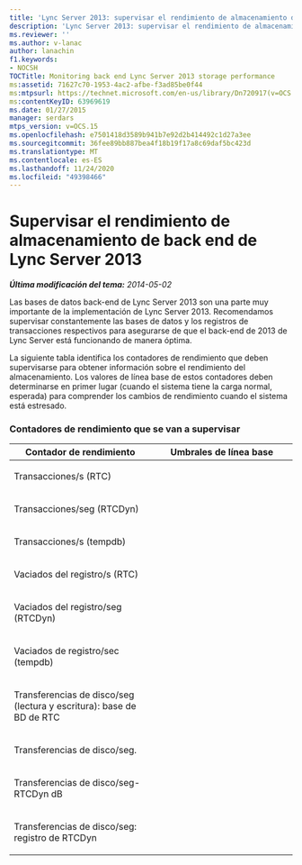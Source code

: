 ```yaml
---
title: 'Lync Server 2013: supervisar el rendimiento de almacenamiento de back end de Lync Server'
description: 'Lync Server 2013: supervisar el rendimiento de almacenamiento de back end de Lync Server.'
ms.reviewer: ''
ms.author: v-lanac
author: lanachin
f1.keywords:
- NOCSH
TOCTitle: Monitoring back end Lync Server 2013 storage performance
ms:assetid: 71627c70-1953-4ac2-afbe-f3ad85be0f44
ms:mtpsurl: https://technet.microsoft.com/en-us/library/Dn720917(v=OCS.15)
ms:contentKeyID: 63969619
ms.date: 01/27/2015
manager: serdars
mtps_version: v=OCS.15
ms.openlocfilehash: e7501418d3589b941b7e92d2b414492c1d27a3ee
ms.sourcegitcommit: 36fee89bb887bea4f18b19f17a8c69daf5bc423d
ms.translationtype: MT
ms.contentlocale: es-ES
ms.lasthandoff: 11/24/2020
ms.locfileid: "49398466"
---
```

# <a name="monitoring-back-end-lync-server-2013-storage-performance"></a>Supervisar el rendimiento de almacenamiento de back end de Lync Server 2013

<div data-xmlns="http://www.w3.org/1999/xhtml">

<div class="topic" data-xmlns="http://www.w3.org/1999/xhtml" data-msxsl="urn:schemas-microsoft-com:xslt" data-cs="https://msdn.microsoft.com/">

<div data-asp="https://msdn2.microsoft.com/asp">



</div>

<div id="mainSection">

<div id="mainBody">

<span> </span>

_**Última modificación del tema:** 2014-05-02_

Las bases de datos back-end de Lync Server 2013 son una parte muy importante de la implementación de Lync Server 2013. Recomendamos supervisar constantemente las bases de datos y los registros de transacciones respectivos para asegurarse de que el back-end de 2013 de Lync Server está funcionando de manera óptima.

La siguiente tabla identifica los contadores de rendimiento que deben supervisarse para obtener información sobre el rendimiento del almacenamiento. Los valores de línea base de estos contadores deben determinarse en primer lugar (cuando el sistema tiene la carga normal, esperada) para comprender los cambios de rendimiento cuando el sistema está estresado.

### <a name="performance-counters-to-be-monitored"></a>Contadores de rendimiento que se van a supervisar

<table>
<colgroup>
<col style="width: 50%" />
<col style="width: 50%" />
</colgroup>
<thead>
<tr class="header">
<th>Contador de rendimiento</th>
<th>Umbrales de línea base</th>
</tr>
</thead>
<tbody>
<tr class="odd">
<td><p>Transacciones/s (RTC)</p></td>
<td></td>
</tr>
<tr class="even">
<td><p>Transacciones/seg (RTCDyn)</p></td>
<td></td>
</tr>
<tr class="odd">
<td><p>Transacciones/s (tempdb)</p></td>
<td></td>
</tr>
<tr class="even">
<td><p>Vaciados del registro/s (RTC)</p></td>
<td></td>
</tr>
<tr class="odd">
<td><p>Vaciados del registro/seg (RTCDyn)</p></td>
<td></td>
</tr>
<tr class="even">
<td><p>Vaciados de registro/sec (tempdb)</p></td>
<td></td>
</tr>
<tr class="odd">
<td><p>Transferencias de disco/seg (lectura y escritura): base de BD de RTC</p></td>
<td></td>
</tr>
<tr class="even">
<td><p>Transferencias de disco/seg.</p></td>
<td></td>
</tr>
<tr class="odd">
<td><p>Transferencias de disco/seg-RTCDyn dB</p></td>
<td></td>
</tr>
<tr class="even">
<td><p>Transferencias de disco/seg: registro de RTCDyn</p></td>
<td></td>
</tr>
</tbody>
</table>


</div>

<span> </span>

</div>

</div>

</div>

